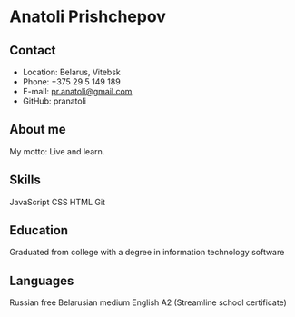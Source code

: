 # Anatoli Prishchepov

## Contact
* Location: Belarus, Vitebsk
* Phone: +375 29 5 149 189
* E-mail: pr.anatoli@gmail.com
* GitHub: pranatoli

## About me
My motto: Live and learn.

## Skills
JavaScript 
CSS
HTML
Git

## Education
Graduated from college with a degree in information technology software

## Languages
Russian free
Belarusian medium
English A2 (Streamline school certificate)